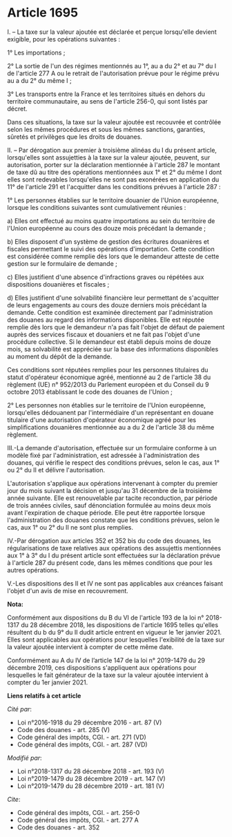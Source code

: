 # Article 1695

I. – La taxe sur la valeur ajoutée est déclarée et perçue lorsqu'elle devient exigible, pour les opérations suivantes :

1° Les importations ;

2° La sortie de l'un des régimes mentionnés au 1°, au a du 2° et au 7° du I de l'article 277 A ou le retrait de
l'autorisation prévue pour le régime prévu au a du 2° du même I ;

3° Les transports entre la France et les territoires situés en dehors du territoire communautaire, au sens de l'article
256-0, qui sont listés par décret.

Dans ces situations, la taxe sur la valeur ajoutée est recouvrée et contrôlée selon les mêmes procédures et sous les mêmes
sanctions, garanties, sûretés et privilèges que les droits de douanes.

II. – Par dérogation aux premier à troisième alinéas du I du présent article, lorsqu'elles sont assujetties à la taxe sur la
valeur ajoutée, peuvent, sur autorisation, porter sur la déclaration mentionnée à l'article 287 le montant de taxe dû au
titre des opérations mentionnées aux 1° et 2° du même I dont elles sont redevables lorsqu'elles ne sont pas exonérées en
application du 11° de l'article 291 et l'acquitter dans les conditions prévues à l'article 287 :

1° Les personnes établies sur le territoire douanier de l'Union européenne, lorsque les conditions suivantes sont
cumulativement réunies :

a) Elles ont effectué au moins quatre importations au sein du territoire de l'Union européenne au cours des douze mois
précédant la demande ;

b) Elles disposent d'un système de gestion des écritures douanières et fiscales permettant le suivi des opérations
d'importation. Cette condition est considérée comme remplie dès lors que le demandeur atteste de cette gestion sur le
formulaire de demande ;

c) Elles justifient d'une absence d'infractions graves ou répétées aux dispositions douanières et fiscales ;

d) Elles justifient d'une solvabilité financière leur permettant de s'acquitter de leurs engagements au cours des douze
derniers mois précédant la demande. Cette condition est examinée directement par l'administration des douanes au regard des
informations disponibles. Elle est réputée remplie dès lors que le demandeur n'a pas fait l'objet de défaut de paiement
auprès des services fiscaux et douaniers et ne fait pas l'objet d'une procédure collective. Si le demandeur est établi depuis
moins de douze mois, sa solvabilité est appréciée sur la base des informations disponibles au moment du dépôt de la demande.

Ces conditions sont réputées remplies pour les personnes titulaires du statut d'opérateur économique agréé, mentionné au 2 de
l'article 38 du règlement (UE) n° 952/2013 du Parlement européen et du Conseil du 9 octobre 2013 établissant le code des
douanes de l'Union ;

2° Les personnes non établies sur le territoire de l'Union européenne, lorsqu'elles dédouanent par l'intermédiaire d'un
représentant en douane titulaire d'une autorisation d'opérateur économique agréé pour les simplifications douanières
mentionnée au a du 2 de l'article 38 du même règlement.

III.-La demande d'autorisation, effectuée sur un formulaire conforme à un modèle fixé par l'administration, est adressée à
l'administration des douanes, qui vérifie le respect des conditions prévues, selon le cas, aux 1° ou 2° du II et délivre
l'autorisation.

L'autorisation s'applique aux opérations intervenant à compter du premier jour du mois suivant la décision et jusqu'au 31
décembre de la troisième année suivante. Elle est renouvelable par tacite reconduction, par période de trois années civiles,
sauf dénonciation formulée au moins deux mois avant l'expiration de chaque période. Elle peut être rapportée lorsque
l'administration des douanes constate que les conditions prévues, selon le cas, aux 1° ou 2° du II ne sont plus remplies.

IV.-Par dérogation aux articles 352 et 352 bis du code des douanes, les régularisations de taxe relatives aux opérations des
assujettis mentionnées aux 1° à 3° du I du présent article sont effectuées sur la déclaration prévue à l'article 287 du
présent code, dans les mêmes conditions que pour les autres opérations.

V.-Les dispositions des II et IV ne sont pas applicables aux créances faisant l'objet d'un avis de mise en recouvrement.

**Nota:**

Conformément aux dispositions du B du VI de l'article 193 de la loi n° 2018-1317 du 28 décembre 2018, les dispositions de
l'article 1695 telles qu'elles résultent du b du 9° du II dudit article entrent en vigueur le 1er janvier 2021. Elles sont
applicables aux opérations pour lesquelles l'exibilité de la taxe sur la valeur ajoutée intervient à compter de cette même
date.

Conformément au A du IV de l’article 147 de la loi n° 2019-1479 du 29 décembre 2019, ces dispositions s'appliquent aux
opérations pour lesquelles le fait générateur de la taxe sur la valeur ajoutée intervient à compter du 1er janvier 2021.

**Liens relatifs à cet article**

_Cité par_:

  - Loi n°2016-1918 du 29 décembre 2016 - art. 87 (V)
  - Code des douanes - art. 285 (V)
  - Code général des impôts, CGI. - art. 271 (VD)
  - Code général des impôts, CGI. - art. 287 (VD)

_Modifié par_:

  - Loi n°2018-1317 du 28 décembre 2018 - art. 193 (V)
  - Loi n°2019-1479 du 28 décembre 2019 - art. 147 (V)
  - Loi n°2019-1479 du 28 décembre 2019 - art. 181 (V)

_Cite_:

  - Code général des impôts, CGI. - art. 256-0
  - Code général des impôts, CGI. - art. 277 A
  - Code des douanes - art. 352
